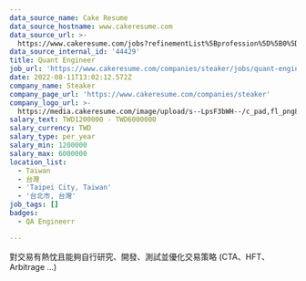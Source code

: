 ```yaml
---
data_source_name: Cake Resume
data_source_hostname: www.cakeresume.com
data_source_url: >-
  https://www.cakeresume.com/jobs?refinementList%5Bprofession%5D%5B0%5D=engineering_qa-engineer&refinementList%5Bsalary_currency%5D=TWD&range%5Bsalary_range%5D%5Bmin%5D=800096
data_source_internal_id: '44429'
title: Quant Engineer
job_url: 'https://www.cakeresume.com/companies/steaker/jobs/quant-engineer'
date: 2022-08-11T13:02:12.572Z
company_name: Steaker
company_page_url: 'https://www.cakeresume.com/companies/steaker'
company_logo_url: >-
  https://media.cakeresume.com/image/upload/s--LpsF3bWH--/c_pad,fl_png8,h_200,w_200/v1619683375/og8jnmrvbniwg9zy7ywp.png
salary_text: TWD1200000 - TWD6000000
salary_currency: TWD
salary_type: per_year
salary_min: 1200000
salary_max: 6000000
location_list:
  - Taiwan
  - 台灣
  - 'Taipei City, Taiwan'
  - '台北市, 台灣'
job_tags: []
badges:
  - QA Engineerr

---
```


對交易有熱忱且能夠自行研究、開發、測試並優化交易策略 (CTA、HFT、Arbitrage ...)